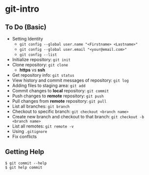 # git-intro

## To Do (Basic)
- Setting Identity
  - `git config --global user.name "<Firstname> <Lastname>"`
  - `git config --global user.email "<your@email.com>"`
  - `git config --list`
- Initialize repository: `git init`
- Clone repository: `git clone`
  - **https** vs **ssh**
- Get repository info: `git status`
- View history and commit messages of repository: `git log`
- Adding files to staging area: `git add`
- Commit changes to **local** repository: `git commit`
- Push changes to **remote** repository: `git push`
- Pull changes from **remote** repository: `git pull`
- List all branches: `git branch`
- Checkout to specific branch: `git checkout <branch name>`
- Create new branch and checkout to that branch: `git checkout -b <branch name>`
- List all remotes: `git remote -v`
- Using `.gitignore`
- Fix conflicts

## Getting Help
```
$ git commit --help
$ git help commit
```
